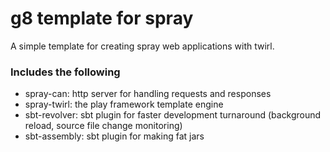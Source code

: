 # g8 template for spray

A simple template for creating spray web applications with twirl.

### Includes the following

* spray-can: http server for handling requests and responses
* spray-twirl: the play framework template engine
* sbt-revolver: sbt plugin for faster development turnaround (background reload, source file change monitoring)
* sbt-assembly: sbt plugin for making fat jars
